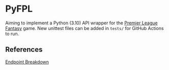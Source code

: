 # PyFPL
Aiming to implement a Python (3.10) API wrapper for the [Premier League Fantasy](https://fantasy.premierleague.com/) game. New unittest files can be added in `tests/` for GitHub Actions to run. 

## References
[Endpoint Breakdown](https://www.game-change.co.uk/2023/02/10/a-complete-guide-to-the-fantasy-premier-league-fpl-api/)
